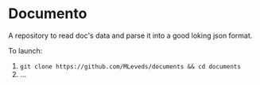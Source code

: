 # Documento

A repository to read doc's data and parse it into a good loking json format.

To launch:
1) ```git clone https://github.com/MLeveds/documents && cd documents```
2) ...
